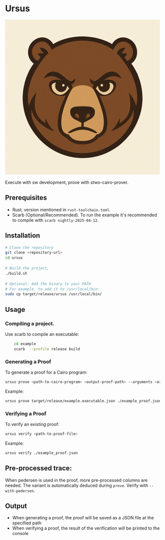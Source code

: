 # Ursus

![Project Logo](logo.png)

Execute with sw development, prove with stwo-cairo-prover.

## Prerequisites

- Rust, version mentioned in `rust-toolchain.toml`.
- Scarb (Optional/Recommended). To run the example it's recommended to compile with `scarb nightly-2025-04-12`.

## Installation

```bash
# Clone the repository
git clone <repository-url>
cd ursus

# Build the project,
./build.sh

# Optional: Add the binary to your PATH
# For example, to add it to /usr/local/bin:
sudo cp target/release/ursus /usr/local/bin/
```

## Usage

### Compiling a project.

Use scarb to compile an executable:
```bash
    cd example
    scarb  --profile release build 
```

### Generating a Proof

To generate a proof for a Cairo program:

```bash
ursus prove <path-to-cairo-program> <output-proof-path> --arguments <args> 
```

Example:
```bash
ursus prove target/release/example.executable.json ./example_proof.json --arguments 10000
```

### Verifying a Proof

To verify an existing proof:

```bash
ursus verify <path-to-proof-file>
```

Example:
```bash
ursus verify ./example_proof.json
```

## Pre-processed trace:
When pedersen is used in the proof, more pre-processed columns are needed. The variant is automatically deduced during `prove`. 
Verify with `--with-pedersen`.

## Output

- When generating a proof, the proof will be saved as a JSON file at the specified path
- When verifying a proof, the result of the verification will be printed to the console
